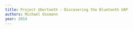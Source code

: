 ```yaml
---
title: Project Ubertooth - Discovering the Bluetooth UAP
authors: Michael Ossmann
year: 2014
---
```


